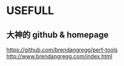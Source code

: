 # USEFULL 

## 大神的 github & homepage  

https://github.com/brendangregg/perf-tools  
http://www.brendangregg.com/index.html  
